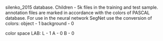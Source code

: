 silenko_2015 database. Children - 5k files in the training and test sample. annotation files are marked in accordance with the colors of PASCAL database. For use in the neural network SegNet use the conversion of colors:
object - 1
background - 0

color space LAB:
L - 1
A - 0
B - 0
